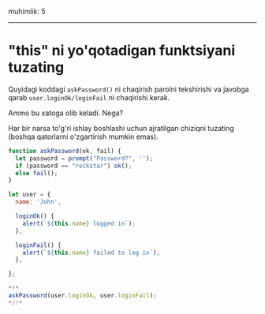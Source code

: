 muhimlik: 5

---

# "this" ni yo'qotadigan funktsiyani tuzating

Quyidagi koddagi `askPassword()` ni chaqirish parolni tekshirishi va javobga qarab `user.loginOk/loginFail` ni chaqirishi kerak.

Ammo bu xatoga olib keladi. Nega?

Har bir narsa to'g'ri ishlay boshlashi uchun ajratilgan chiziqni tuzating (boshqa qatorlarni o'zgartirish mumkin emas).

```js run
function askPassword(ok, fail) {
  let password = prompt("Password?", '');
  if (password == "rockstar") ok();
  else fail();
}

let user = {
  name: 'John',

  loginOk() {
    alert(`${this.name} logged in`);
  },

  loginFail() {
    alert(`${this.name} failed to log in`);
  },

};

*!*
askPassword(user.loginOk, user.loginFail);
*/!*
```
